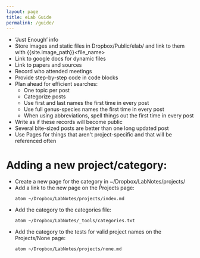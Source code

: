 ```yaml
---
layout: page
title: eLab Guide
permalink: /guide/
---
```

  * ‘Just Enough’ info
  * Store images and static files in Dropbox/Public/elab/ and link to them with \{\{site.image_path\}\}\<file_name\>
  * Link to google docs for dynamic files
  * Link to papers and sources
  * Record who attended meetings
  * Provide step-by-step code in code blocks
  * Plan ahead for efficient searches:
    * One topic per post
    * Categorize posts
    * Use first and last names the first time in every post
    * Use full genus-species names the first time in every post
    * When using abbreviations, spell things out the first time in every post
  * Write as if these records will become public
  * Several bite-sized posts are better than one long updated post  
  * Use Pages for things that aren't project-specific and that will be referenced often

# Adding a new project/category:
  * Create a new page for the category in ~/Dropbox/LabNotes/projects/
  * Add a link to the new page on the Projects page:
    ~~~
    atom ~/Dropbox/LabNotes/projects/index.md
    ~~~
  * Add the category to the categories file:
    ~~~
    atom ~/Dropbox/LabNotes/_tools/categories.txt
    ~~~
  * Add the category to the tests for valid project names on the Projects/None page:
    ~~~
    atom ~/Dropbox/LabNotes/projects/none.md
    ~~~
